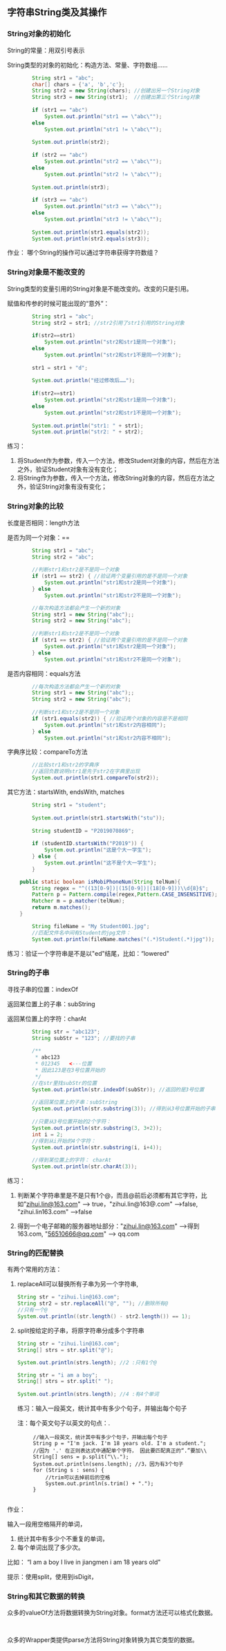 ## 字符串String类及其操作

### String对象的初始化

String的常量：用双引号表示

String类型的对象的初始化：构造方法、常量、字符数组……

```java
		String str1 = "abc";
		char[] chars = {'a', 'b','c'};
		String str2 = new String(chars); //创建出另一个String对象
		String str3 = new String(str1);  //创建出第三个String对象
		
		if (str1 == "abc")
			System.out.println("str1 == \"abc\"");
		else
			System.out.println("str1 != \"abc\"");
		
		System.out.println(str2);
		
		if (str2 == "abc")
			System.out.println("str2 == \"abc\"");
		else
			System.out.println("str2 != \"abc\"");
		
		System.out.println(str3);
		
		if (str3 == "abc")
			System.out.println("str3 == \"abc\"");
		else
			System.out.println("str3 != \"abc\"");
		
		System.out.println(str1.equals(str2));
		System.out.println(str2.equals(str3));
```



作业： 哪个String的操作可以通过字符串获得字符数组？

### String对象是不能改变的

String类型的变量引用的String对象是不能改变的。改变的只是引用。

赋值和传参的时候可能出现的“意外”：

```java
 		String str1 = "abc";
		String str2 = str1; //str2引用了str1引用的String对象
		
		if(str2==str1)
			System.out.println("str2和str1是同一个对象");
		else
			System.out.println("str2和str1不是同一个对象");
		
		str1 = str1 + "d";
		
		System.out.println("经过修改后……");
		
		if(str2==str1)
			System.out.println("str2和str1是同一个对象");
		else
			System.out.println("str2和str1不是同一个对象");
		
		System.out.println("str1: " + str1);
		System.out.println("str2: " + str2);
```

练习：

1. 将Student作为参数，传入一个方法，修改Student对象的内容，然后在方法之外，验证Student对象有没有变化；
2. 将String作为参数，传入一个方法，修改String对象的内容，然后在方法之外，验证String对象有没有变化；

### String对象的比较

长度是否相同：length方法

是否为同一个对象：==

```java
		String str1 = "abc";
		String str2 = "abc";
		
		//判断str1和str2是不是同一个对象
		if (str1 == str2) { //验证两个变量引用的是不是同一个对象
			System.out.println("str1和str2是同一个对象");
		} else
			System.out.println("str1和str2不是同一个对象");
```

```java
		//每次构造方法都会产生一个新的对象
		String str1 = new String("abc");;
		String str2 = new String("abc");
		
		//判断str1和str2是不是同一个对象
		if (str1 == str2) { //验证两个变量引用的是不是同一个对象
			System.out.println("str1和str2是同一个对象");
		} else
			System.out.println("str1和str2不是同一个对象");
```

是否内容相同：equals方法

```java
		//每次构造方法都会产生一个新的对象
		String str1 = new String("abc");;
		String str2 = new String("abc");
		
		//判断str1和str2是不是同一个对象
		if (str1.equals(str2)) { //验证两个对象的内容是不是相同
			System.out.println("str1和str2内容相同");
		} else
			System.out.println("str1和str2内容不相同");
```

字典序比较：compareTo方法

```java
		//比较str1和str2的字典序
		//返回负数说明str1是先于str2在字典里出现
		System.out.println(str1.compareTo(str2));
```



其它方法：startsWith, endsWith, matches

```java
 		String str1 = "student";
		
		System.out.println(str1.startsWith("stu"));
		
		String studentID = "P2019070869";
		
		if (studentID.startsWith("P2019")) {
			System.out.println("这是个大一学生");
		} else {
			System.out.println("这不是个大一学生");
		}
```

```java
	public static boolean isMobiPhoneNum(String telNum){
		String regex = "^((13[0-9])|(15[0-9])|(18[0-9]))\\d{8}$";
        Pattern p = Pattern.compile(regex,Pattern.CASE_INSENSITIVE);
        Matcher m = p.matcher(telNum);
        return m.matches();
	}

```

```java
		String fileName = "My Student001.jpg";
		//匹配文件名中间有Student的jpg文件：
		System.out.println(fileName.matches("(.*)Student(.*)jpg"));
```

练习：验证一个字符串是不是以"ed"结尾，比如：“lowered"

### String的子串

寻找子串的位置：indexOf

返回某位置上的子串：subString

返回某位置上的字符：charAt

```java
		String str = "abc123";
		String subStr = "123"; //要找的子串
	
		/**
		 * abc123
		 * 012345   <---位置
		 * 因此123是在3号位置开始的
		 */
		//在str里找subStr的位置
		System.out.println(str.indexOf(subStr)); //返回的是3号位置
		
		//返回某位置上的子串：subString
		System.out.println(str.substring(3)); //得到从3号位置开始的子串
		
		//只要从3号位置开始的2个字符：
		System.out.println(str.substring(3, 3+2));
		int i = 2;
		//得到从i开始的4个字符：
		System.out.println(str.substring(i, i+4));
		
		//得到某位置上的字符： charAt
		System.out.println(str.charAt(3));
```

练习：

1. 判断某个字符串里是不是只有1个@，而且@前后必须都有其它字符，比如”zihui.lin@163.com" --> true，"zihui.lin@163@.com" -->false,  "zihui.lin163.com" -->false

2. 得到一个电子邮箱的服务器地址部分："zihui.lin@163.com" -->得到163.com, "56510666@qq.com" --> qq.com

### String的匹配替换

有两个常用的方法：

1. replaceAll可以替换所有子串为另一个字符串,

   ```java
   String str = "zihui.lin@163.com";
   String str2 = str.replaceAll("@", ""); //删除所有@
   //只有一个@
   System.out.println((str.length() - str2.length()) == 1);
   ```

   

2. split按给定的子串，将原字符串分成多个字符串

   ```java
   String str = "zihui.lin@163.com";
   String[] strs = str.split("@");
   
   System.out.println(strs.length); //2 :只有1个@
   ```

   ```java
   String str = "i am a boy";
   String[] strs = str.split(" ");
   		
   System.out.println(strs.length); //4 :有4个单词
   ```

   练习：输入一段英文，统计其中有多少个句子，并输出每个句子

   注：每个英文句子以英文的句点：.

   ```
   		//输入一段英文，统计其中有多少个句子，并输出每个句子
   		String p = "I'm jack. I'm 18 years old. I'm a student.";
   		//因为 '.' 在正则表达式中通配单个字符， 因此要匹配真正的“.”要加\\ 
   		String[] sens = p.split("\\."); 
   		System.out.println(sens.length); //3，因为有3个句子
   		for (String s : sens) {
   			//trim可以去掉前后的空格
   			System.out.println(s.trim() + "."); 
   		}
   		
   ```

作业：

输入一段用空格隔开的单词，

1. 统计其中有多少个不重复的单词，
2. 每个单词出现了多少次。

比如： “I am a boy I live in jiangmen i am 18 years old"

提示：使用split，使用到isDigit，

### String和其它数据的转换

众多的valueOf方法将数据转换为String对象。format方法还可以格式化数据。

```java
 
```

众多的Wrapper类提供parse方法将String对象转换为其它类型的数据。

```java
 
```


